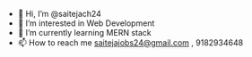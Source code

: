 - 👋 Hi, I’m @saitejach24
- 👀 I’m interested in Web Development
- 🌱 I’m currently learning MERN stack
- 📫 How to reach me saitejajobs24@gmail.com , 9182934648
  

<!---
saitejach24/saitejach24 is a ✨ special ✨ repository because its `README.md` (this file) appears on your GitHub profile.
You can click the Preview link to take a look at your changes.
--->

